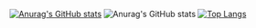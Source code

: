 [![Anurag's GitHub stats](https://github-readme-stats.vercel.app/api?username=junasir)](https://github.com/anuraghazra/github-readme-stats)
![Anurag's GitHub stats](https://github-readme-stats.vercel.app/api?username=junasir&show_icons=true&theme=radical)
[![Top Langs](https://github-readme-stats.vercel.app/api/top-langs/?username=junasir&layout=compact)](https://github.com/anuraghazra/github-readme-stats)

